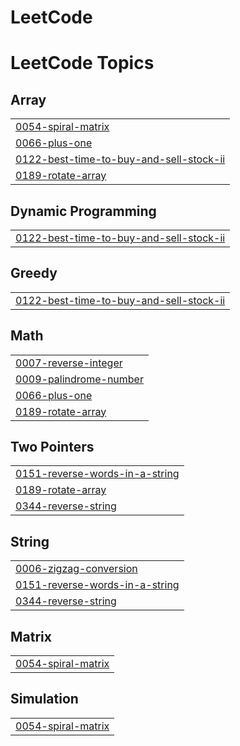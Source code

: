 # LeetCode
<!---LeetCode Topics Start-->
# LeetCode Topics
## Array
|  |
| ------- |
| [0054-spiral-matrix](https://github.com/Mugeshmm/LeetCode/tree/master/0054-spiral-matrix) |
| [0066-plus-one](https://github.com/Mugeshmm/LeetCode/tree/master/0066-plus-one) |
| [0122-best-time-to-buy-and-sell-stock-ii](https://github.com/Mugeshmm/LeetCode/tree/master/0122-best-time-to-buy-and-sell-stock-ii) |
| [0189-rotate-array](https://github.com/Mugeshmm/LeetCode/tree/master/0189-rotate-array) |
## Dynamic Programming
|  |
| ------- |
| [0122-best-time-to-buy-and-sell-stock-ii](https://github.com/Mugeshmm/LeetCode/tree/master/0122-best-time-to-buy-and-sell-stock-ii) |
## Greedy
|  |
| ------- |
| [0122-best-time-to-buy-and-sell-stock-ii](https://github.com/Mugeshmm/LeetCode/tree/master/0122-best-time-to-buy-and-sell-stock-ii) |
## Math
|  |
| ------- |
| [0007-reverse-integer](https://github.com/Mugeshmm/LeetCode/tree/master/0007-reverse-integer) |
| [0009-palindrome-number](https://github.com/Mugeshmm/LeetCode/tree/master/0009-palindrome-number) |
| [0066-plus-one](https://github.com/Mugeshmm/LeetCode/tree/master/0066-plus-one) |
| [0189-rotate-array](https://github.com/Mugeshmm/LeetCode/tree/master/0189-rotate-array) |
## Two Pointers
|  |
| ------- |
| [0151-reverse-words-in-a-string](https://github.com/Mugeshmm/LeetCode/tree/master/0151-reverse-words-in-a-string) |
| [0189-rotate-array](https://github.com/Mugeshmm/LeetCode/tree/master/0189-rotate-array) |
| [0344-reverse-string](https://github.com/Mugeshmm/LeetCode/tree/master/0344-reverse-string) |
## String
|  |
| ------- |
| [0006-zigzag-conversion](https://github.com/Mugeshmm/LeetCode/tree/master/0006-zigzag-conversion) |
| [0151-reverse-words-in-a-string](https://github.com/Mugeshmm/LeetCode/tree/master/0151-reverse-words-in-a-string) |
| [0344-reverse-string](https://github.com/Mugeshmm/LeetCode/tree/master/0344-reverse-string) |
## Matrix
|  |
| ------- |
| [0054-spiral-matrix](https://github.com/Mugeshmm/LeetCode/tree/master/0054-spiral-matrix) |
## Simulation
|  |
| ------- |
| [0054-spiral-matrix](https://github.com/Mugeshmm/LeetCode/tree/master/0054-spiral-matrix) |
<!---LeetCode Topics End-->